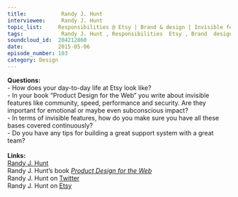 ```yaml
--- 
title:           Randy J. Hunt 
interviewee:     Randy J. Hunt 
topic_list:     Responsibilities @ Etsy | Brand & design | Invisible features | Word of mouth | Influence chain | Company values | Support teams
tags:            Randy J. Hunt , Responsibilities  Etsy , Brand  design , Invisible features , Word of mouth , Influence chain , Company values , Support teams
soundcloud_id:  204212860
date:           2015-05-06
episode_number: 103
category: Design
---
```


<p class="show_notes_display"><b>Questions:</b><br>- How does your day-to-day life at Etsy look like?<br>- In your book “Product Design for the Web” you write about invisible features like community, speed, performance and security. Are they important for emotional or maybe even subconscious impact?<br>- In terms of invisible features, how do you make sure you have all these bases covered continuously?<br>- Do you have any tips for building a great support system with a great team?<br><br><b>Links:</b><br><a rel="nofollow" target="_blank" href="http://randyjhunt.com/">Randy J. Hunt</a><br>Randy J. Hunt’s book <i><a rel="nofollow" target="_blank" href="http://amzn.to/1MndsFo">Product Design for the Web</a></i><br>Randy J. Hunt on <a rel="nofollow" target="_blank" href="https://twitter.com/randyjhunt">Twitter</a><br>Randy J. Hunt on <a rel="nofollow" target="_blank" href="http://www.etsy.com/people/randyjhunt">Etsy</a><br><br></p>
